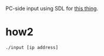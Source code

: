 PC-side input using SDL for [this thing](https://github.com/Stary2001/InputRedirection).

# how2
```make
./input [ip address]
```